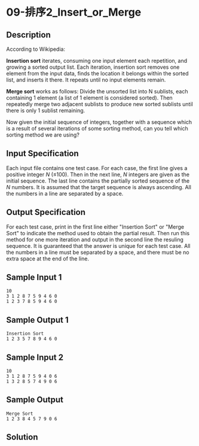 # 09-排序2_Insert_or_Merge

## Description

According to Wikipedia:

**Insertion sort** iterates, consuming one input element each repetition, and growing a sorted output list. Each iteration, insertion sort removes one element from the input data, finds the location it belongs within the sorted list, and inserts it there. It repeats until no input elements remain.

**Merge sort** works as follows: Divide the unsorted list into N sublists, each containing 1 element (a list of 1 element is considered sorted). Then repeatedly merge two adjacent sublists to produce new sorted sublists until there is only 1 sublist remaining.

Now given the initial sequence of integers, together with a sequence which is a result of several iterations of some sorting method, can you tell which sorting method we are using?



## Input Specification

Each input file contains one test case. For each case, the first line gives a positive integer *N* (≤100). Then in the next line, *N* integers are given as the initial sequence. The last line contains the partially sorted sequence of the *N* numbers. It is assumed that the target sequence is always ascending. All the numbers in a line are separated by a space.



## Output Specification

For each test case, print in the first line either "Insertion Sort" or "Merge Sort" to indicate the method used to obtain the partial result. Then run this method for one more iteration and output in the second line the resuling sequence. It is guaranteed that the answer is unique for each test case. All the numbers in a line must be separated by a space, and there must be no extra space at the end of the line.



## Sample Input 1

```
10
3 1 2 8 7 5 9 4 6 0
1 2 3 7 8 5 9 4 6 0

```



## Sample Output 1

```
Insertion Sort
1 2 3 5 7 8 9 4 6 0
```



## Sample Input 2

```
10
3 1 2 8 7 5 9 4 0 6
1 3 2 8 5 7 4 9 0 6

```



## Sample Output

```
Merge Sort
1 2 3 8 4 5 7 9 0 6
```



## Solution

```C
```

